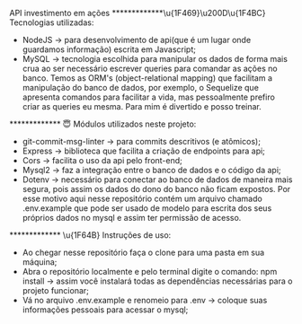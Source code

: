 API investimento em ações
*************\u{1F469}\u200D\u{1F4BC}
Tecnologias utilizadas:

* NodeJS -> para desenvolvimento de api(que é um lugar onde guardamos informação) escrita em Javascript;
* MySQL -> tecnologia escolhida para manipular os dados de forma mais crua ao ser necessário escrever queries para comandar as ações no banco. Temos as ORM's (object-relational mapping) que facilitam a manipulação do banco de dados, por exemplo, o Sequelize que apresenta comandos para facilitar a vida, mas pessoalmente prefiro criar as queries eu mesma. Para mim é divertido e posso treinar.

************* 😇
Módulos utilizados neste projeto:
* git-commit-msg-linter -> para commits descritivos (e atômicos);
* Express -> biblioteca que facilita a criação de endpoints para api;
* Cors -> facilita o uso da api pelo front-end;
* Mysql2 -> faz a integração entre o banco de dados e o código da api;
* Dotenv -> necessário para conectar ao banco de dados de maneira mais segura, pois assim os dados do dono do banco não ficam expostos. Por esse motivo aqui nesse repositório contém um arquivo chamado .env.example que pode ser usado de modelo para escrita dos seus próprios dados no mysql e assim ter permissão de acesso.

************* \u{1F64B}
Instruções de uso:
* Ao chegar nesse repositório faça o clone para uma pasta em sua máquina;
* Abra o repositório localmente e pelo terminal digite o comando: npm install -> assim você instalará todas as dependências necessárias para o projeto funcionar;
* Vá no arquivo .env.example e renomeio para .env -> coloque suas informações pessoais para acessar o mysql;